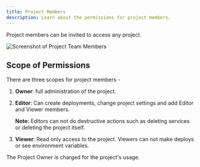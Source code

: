 ```yaml
---
title: Project Members
description: Learn about the permissions for project members.
---
```


Project members can be invited to access any project.

<Image src="https://res.cloudinary.com/railway/image/upload/v1644620958/docs/MemberView_New_p0s3be.png"
alt="Screenshot of Project Team Members"
layout="responsive"
width={1377} height={823} quality={100} />

## Scope of Permissions

There are three scopes for project members -

1. **Owner**: full administration of the project.

2. **Editor**: Can create deployments, change project settings and add Editor and Viewer members.

    **Note:** Editors can not do destructive actions such as deleting services or deleting the project itself.

3. **Viewer**: Read only access to the project. Viewers can not make deploys or see environment variables.

The Project Owner is charged for the project's usage.